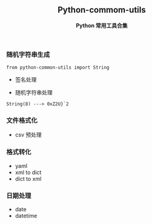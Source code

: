 <div align="center">

## Python-commom-utils

**Python 常用工具合集**


</div>

<br>

### 随机字符串生成
`from python-common-utils import String`

- 签名处理

- 随机字符串处理
```
String(8) ---> 0xZ2U}`2
```

### 文件格式化

- csv 预处理

### 格式转化

- yaml
- xml to dict
- dict to xml

### 日期处理

- date
- datetime